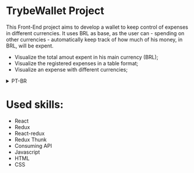 # TrybeWallet Project

This Front-End project aims to develop a wallet to keep control of expenses in different currencies. It uses BRL as base, as the user can - spending on other currencies - automatically keep track of how much of his money, in BRL, will be expent. 

 * Visualize the total amout expent in his main currency (BRL);
 * Visualize the registered expenses in a table format;
 * Visualize an expense with different currencies;

<details>
 <summary>PT-BR</summary>
 Esse projeto Front-End visa desenvolver uma carteira para manter controle das despesas em diferentes moedas. Ela usa o Real como base, e assim o usuário pode - gastando em outras moedas - automaticamente observar o quanto está gastando do seu dinheiro em Reais.
 
 * Visualise o total gasto em reais;
 * Visualise as despesas registradas em formato de tabela;
 * Visualise as despesas em diferentes moedas;
</details>

# Used skills:

  * React
  * Redux
  * React-redux
  * Redux Thunk
  * Consuming API 
  * Javascript
  * HTML
  * CSS
